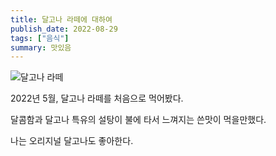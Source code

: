 ```yaml
---
title: 달고나 라떼에 대하여
publish_date: 2022-08-29
tags: ["음식"]
summary: 맛있음
---
```


![달고나 라떼](https://i.imgur.com/iGc6A0y.jpg)

2022년 5월, 달고나 라떼를 처음으로 먹어봤다.

달콤함과 달고나 특유의 설탕이 불에 타서 느껴지는 쓴맛이 먹을만했다.

나는 오리지널 달고나도 좋아한다.

